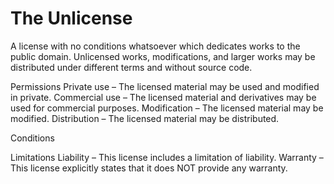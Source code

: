 The Unlicense
=============

A license with no conditions whatsoever which dedicates works to the public
domain. Unlicensed works, modifications, and larger works may be distributed
under different terms and without source code.

Permissions
Private use – The licensed material may be used and modified in private.
Commercial use – The licensed material and derivatives may be used for
    commercial purposes.
Modification – The licensed material may be modified.
Distribution – The licensed material may be distributed.

Conditions

Limitations
Liability – This license includes a limitation of liability.
Warranty – This license explicitly states that it does NOT provide any warranty.
